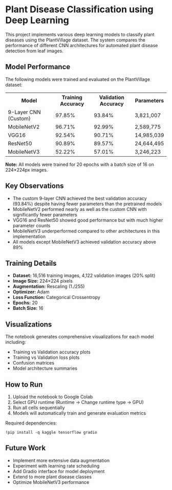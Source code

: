 <!DOCTYPE html>
<html>
<head>

</head>
<body>
    <h1>Plant Disease Classification using Deep Learning</h1>
    
   <div class="section">
        <p>This project implements various deep learning models to classify plant diseases using the PlantVillage dataset. The system compares the performance of different CNN architectures for automated plant disease detection from leaf images.</p>
    </div>
    
  <div class="section">
        <h2>Model Performance</h2>
        <p>The following models were trained and evaluated on the PlantVillage dataset:</p>
        
   <table>
            <tr>
                <th>Model</th>
                <th>Training Accuracy</th>
                <th>Validation Accuracy</th>
                <th>Parameters</th>
            </tr>
            <tr>
                <td class="model-name">9-Layer CNN (Custom)</td>
                <td>97.85%</td>
                <td>93.84%</td>
                <td>3,821,007</td>
            </tr>
            <tr>
                <td class="model-name">MobileNetV2</td>
                <td>96.71%</td>
                <td>92.99%</td>
                <td>2,589,775</td>
            </tr>
            <tr>
                <td class="model-name">VGG16</td>
                <td>92.54%</td>
                <td>90.71%</td>
                <td>14,985,039</td>
            </tr>
            <tr>
                <td class="model-name">ResNet50</td>
                <td>90.89%</td>
                <td>89.57%</td>
                <td>24,644,495</td>
            </tr>
            <tr>
                <td class="model-name">MobileNetV3</td>
                <td>52.22%</td>
                <td>57.01%</td>
                <td>3,246,223</td>
            </tr>
        </table>
            <p><strong>Note:</strong> All models were trained for 20 epochs with a batch size of 16 on 224×224px images.</p>
    </div>
    
  <div class="section">
        <h2>Key Observations</h2>
        <ul>
            <li>The custom 9-layer CNN achieved the best validation accuracy (93.84%) despite having fewer parameters than the pretrained models</li>
            <li>MobileNetV2 performed nearly as well as the custom CNN with significantly fewer parameters</li>
            <li>VGG16 and ResNet50 showed good performance but with much higher parameter counts</li>
            <li>MobileNetV3 underperformed compared to other architectures in this implementation</li>
            <li>All models except MobileNetV3 achieved validation accuracy above 89%</li>
        </ul>
    </div>
    
   <div class="section">
        <h2>Training Details</h2>
        <ul>
            <li><strong>Dataset:</strong> 16,516 training images, 4,122 validation images (20% split)</li>
            <li><strong>Image Size:</strong> 224×224 pixels</li>
            <li><strong>Augmentation:</strong> Rescaling (1./255)</li>
            <li><strong>Optimizer:</strong> Adam</li>
            <li><strong>Loss Function:</strong> Categorical Crossentropy</li>
            <li><strong>Epochs:</strong> 20</li>
            <li><strong>Batch Size:</strong> 16</li>
        </ul>
    </div>
    
  <div class="section">
        <h2>Visualizations</h2>
        <p>The notebook generates comprehensive visualizations for each model including:</p>
        <ul>
            <li>Training vs Validation accuracy plots</li>
            <li>Training vs Validation loss plots</li>
            <li>Confusion matrices</li>
            <li>Model architecture summaries</li>
        </ul>
    </div>
    
  <div class="section">
        <h2>How to Run</h2>
        <div class="highlight">
            <ol>
                <li>Upload the notebook to Google Colab</li>
                <li>Select GPU runtime (Runtime → Change runtime type → GPU)</li>
                <li>Run all cells sequentially</li>
                <li>Models will automatically train and generate evaluation metrics</li>
            </ol>
            <p>Required dependencies:</p>
            <code>!pip install -q kaggle tensorflow gradio</code>
        </div>
    </div>
    
   <div class="section">
        <h2>Future Work</h2>
        <ul>
            <li>Implement more extensive data augmentation</li>
            <li>Experiment with learning rate scheduling</li>
            <li>Add Gradio interface for model deployment</li>
            <li>Extend to more plant disease classes</li>
            <li>Optimize MobileNetV3 performance</li>
        </ul>
    </div>
</body>
</html>
